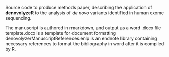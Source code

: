 Source code to produce methods paper, describing the application of **denovolyzeR** to the analysis of *de novo* variants identified in human exome sequencing.

The manuscript is authored in rmarkdown, and output as a word .docx file  
template.docx is a template for document formatting  
denovolyzerManuscriptReferences.enlp is an endnote library containing necessary references to format the bibliography in word after it is compiled by R.  